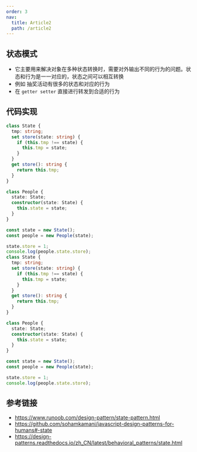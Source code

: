 ```yaml
---
order: 3
nav:
  title: Article2
  path: /article2
---
```


## 状态模式

- 它主要用来解决对象在多种状态转换时，需要对外输出不同的行为的问题。状态和行为是一一对应的，状态之间可以相互转换
- 例如 抽奖活动有很多的状态和对应的行为
- 在 `getter setter` 直接进行转发到合适的行为

## 代码实现

```typescript
class State {
  tmp: string;
  set store(state: string) {
    if (this.tmp !== state) {
      this.tmp = state;
    }
  }
  get store(): string {
    return this.tmp;
  }
}

class People {
  state: State;
  constructor(state: State) {
    this.state = state;
  }
}

const state = new State();
const people = new People(state);

state.store = 1;
console.log(people.state.store);
class State {
  tmp: string;
  set store(state: string) {
    if (this.tmp !== state) {
      this.tmp = state;
    }
  }
  get store(): string {
    return this.tmp;
  }
}

class People {
  state: State;
  constructor(state: State) {
    this.state = state;
  }
}

const state = new State();
const people = new People(state);

state.store = 1;
console.log(people.state.store);
```

## 参考链接

- https://www.runoob.com/design-pattern/state-pattern.html
- https://github.com/sohamkamani/javascript-design-patterns-for-humans#-state
- https://design-patterns.readthedocs.io/zh_CN/latest/behavioral_patterns/state.html
